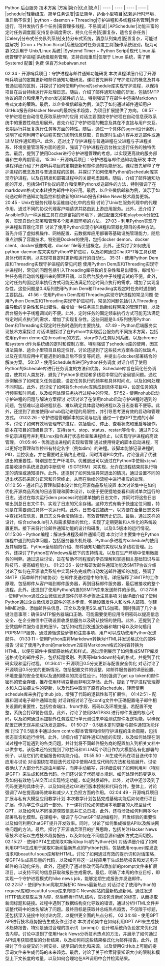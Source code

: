 Python 后台服务 技术方案
|方案|简介|优点|缺点|
| ---- | ---- | ---- | ---- |
|schedule|轻量级库，简单任务调度|语法简单，适合小型项目|依赖运行时环境，重启后不恢复|
|python - daemon + Threading|守护进程和多线程任务管理|后台运行，可并发执行多个任务|需管理多线程，不易调试|
|APScheduler|功能丰富的定时任务调度器|支持复杂调度需求，持久化任务|配置复杂，适合复杂任务|
|Celery|分布式任务队列系统|支持分布式系统，消息队列集成|配置复杂，可能过度解决|
|Cron + Python Script|系统级定时任务调度工具|操作系统级别，极为可靠|仅适用于 Unix/Linux 系统|
|Systemd Timer + Python Script|现代 Linux 系统管理守护进程|系统级服务管理，支持自动重启|仅限于 Linux 系统，需了解 Systemd 配置|
免费 保百万:kebaiwan.net 


02:34 - 开源哨兵项目：守护进程与邮件通知功能研发
本次课程详细介绍了开源哨兵项目的定期更新和邮件通知功能研发。课程首先解释了守护进程的概念及其与普通进程的区别，并探讨了如何使用Python的schedule库实现守护进程，以保持项目在后台持续运行并处理日志。随后，介绍了邮件通知功能的研发，包括SMTP协议的简介和使用Python发送邮件的方法，特别强调了在邮件中渲染Markdown格式文本的策略。最后，以企业微信邮箱为例，演示了如何通过邮件通知用户GitHub报告和Hacker News的最新技术趋势，为项目扩展提供了方向。
08:57 - 守护进程在自动信息获取系统中的应用
对话主要围绕守护进程在自动信息获取系统中的重要性和应用展开。首先介绍了守护进程的概念及其在不直接与用户交互、长期运行并反复执行任务等方面的特性。随后，通过一个具体的agent设计案例，说明了如何利用守护进程实现订阅制信息获取，自动定时生成内容并发送邮件或通过IM软件通知用户。此外，还对比了守护进程与普通进程在父进程与子进程关系、环境变量管理等方面的差异，强调了守护进程在后台独立运行任务的独特优势。最后，提到了使用Docker进行守护进程管理的考虑，以实现更高效的服务部署和生命周期管理。
15:36 - 开源哨兵项目：守护进程与邮件通知功能研发
本次课程详细介绍了开源哨兵项目的定期更新和邮件通知功能研发。课程首先解释了守护进程的概念及其与普通进程的区别，并探讨了如何使用Python的schedule库实现守护进程，以及在研发和部署过程中的关键考虑因素。随后，介绍了邮件通知功能的开发，包括SMTP协议的简介和使用Python发送邮件的方法，特别强调了在markdown格式文本转换为邮件中的应用。最后，以企业微信邮箱为例，演示了如何通过邮件通知功能监控和接收新的GitHub报告和Hike News技术趋势更新。
20:45 - Unix在服务代理与运维自动化中的应用
讨论了Unix在服务代理中的代理作用，通过不同的协议代理客户端请求并路由到上游应用服务。此外，还介绍了Ansible作为一种运维工具在资源富裕的环境下，通过配置文件和playbook分配任务，实现自动化部署和管理多个服务器环境的方法。
27:03 - 利用Python实现守护进程和容器化项目
讨论了使用Python实现守护进程和容器化项目的多种方法。首先介绍了虚拟机操作、网络配置、云数据库应用部署等基础设施管理能力，随后重点讲解了容器技术，特别是Docker的使用，包括docker demon、docker client、docker镜像构建、docker file等关键概念。此外，还探讨了如何使用python-daemon库来实现Python守护进程，以及如何通过ChatGPT等工具获取具体代码实例，以实现项目定时更新和运行的自动化。
35:31 - 使用Python Dem库和Threading实现守护进程的常见问题
使用Python Dem库和Threading实现守护进程时，常见的问题包括引入Threading库导致的复杂性和易出错性，每增加一种任务需启动新线程带来的管理开销，以及后台服务中子线程调试的不便。此外，定时任务的固定频率执行方式可能无法满足特定时间点执行的需求，增加了实现复杂性。这些问题是0.4系列使用Python Dem和Threading实现定时任务时遇到的主要挑战。
41:56 - 使用Python Dem库和Threading实现守护进程的常见问题
使用Python Dem库和Threading实现守护进程时，常见的问题包括引入Threading库导致的复杂性和易出错性，每增加一种任务需启动新线程带来的管理开销，以及后台服务中子线程调试的不便。此外，定时任务的固定频率执行方式可能无法满足特定时间点执行的需求，增加了实现复杂性。这些问题是0.4系列使用Python Dem和Threading实现定时任务时遇到的主要挑战。
47:49 - Python后端服务实现技术方案探讨
对话详细探讨了在Python中实现后台服务的不同技术方案，包括使用python demon加threading的方式、story作为任务队列系统、以及chrome和system d作为系统级的定时和控制方案。特别强调了schedule库的使用，因其语法简单、适合小型项目且稳定性好。讨论还提到了这些技术方案各自的优缺点，以及在实际应用中可能遇到的重启后不恢复等问题，并提出与docker部署结合的解决方案。
50:37 - 使用Schedule库进行Python任务调度
对话介绍了使用Python的Schedule库进行任务调度的方法和优势。Schedule库旨在简化任务调度，使其对人类友好，避免了Python多进程和多线程中常见的全局锁问题。通过示例展示了如何定义任务函数，设定任务执行的频率和具体时间点，以及如何处理不同时区。此外，还讨论了如何将Schedule库集成到具体项目中，设定任务的执行频率和时间点，以及如何处理任务执行过程中的异常。
57:52 - 使用nohub启动守护进程的问题与解决方案探讨
对话讨论了在使用nohub启动守护进程时遇到的问题，包括难以追踪进程状态、难以确定具体启动的进程以及日志查看不便等。此外，还提到了直接使用nohub启动进程的局限性，并引导思考更有效的启动和管理方式。
01:02:26 - 守护进程管理脚本的实现与应用
通过一个由GPT生成的小脚本，讨论了如何有效地管理守护进程，包括启动、停止、查看状态和重启等操作。脚本在项目的顶级目录下，支持start、stop、status、restart等命令，通过PID文件记录进程号并利用Linux指令进行状态检查和进程终止，以实现守护进程的高效管理。
01:05:46 - 优雅退出进程的实现和管理
通过使用特定的脚本启动进程，可以更好地管理和监控带有特定名字（例如dim）的进程。该脚本能够记录进程的PID，监控状态，并在需要时正确终止进程，同时清理PID文件。讨论强调了优雅退出的重要性，特别是在生产环境中。优雅退出可以通过在Python中使用`signal`库接收操作系统发送的中断信号（SIGTERM）来实现，允许在进程结束前执行特定的清理或通知操作。此外，还提到了如何处理异常退出的情况，通过设置不同的退出状态码来区分正常和异常终止，从而在后续的流程中进行相应的处理。
01:10:56 - 通过日志管理和脚本设计优化开源商品系统设置
本次讨论集中在如何优化开源商品系统的日志管理和脚本设计，以便于更便捷地查看和调试单次运行的日志。通过在每次运行dem process时创建单独的日志文件，并同时将这些日志输出到总日志文件中，实现了日志的冗余存储。这种方式有助于快速定位问题，特别是在需要调试具体一次运行时。此外，日志格式被统一，以方便在全量日志文件中查找对应信息，且日志文件会滚动输出，有效管理历史记录。最后，通过这样的设计，结合schedule引入和需求脚本的优化，实现了定期更新和人性化的系统设置更新。接下来将讨论邮件通知功能的设计和研发，以及0.5版本的运行情况。
01:15:06 - Python编程：解决多进程及邮件通知问题
本次讨论主要集中在Python编程中遇到的具体问题，包括服务器关机处理、Python多进程库schedule的使用及其局限性、Python全局锁的介绍、邮件通知功能的实现以及多线程管理。此外，还探讨了Python在Windows系统下的支持情况，以及在生产环境中使用微服务的利弊。通过这些讨论，旨在帮助不同程度的学员理解和掌握相关基础知识与进阶技巧，提高编程能力。
01:23:26 - 设计和研发邮件通知功能及SMTP协议介绍
讨论了如何在开源哨兵系统中实现任务完成后自动发送邮件通知的功能，强调了SMTP（简单邮件传输协议）在邮件发送过程中的作用。详细解释了SMTP的工作原理，包括邮件从客户端到邮件服务器，再到目标邮件服务器，最后被接收的整个流程。此外，还提到了使用Python内置的SMTP库来发送邮件的示例。
01:27:58 - 使用Python通过企业微信发送邮件的基本步骤及注意事项
对话详细介绍了使用Python通过企业微信发送邮件的基本步骤，包括设置发件人和收件人邮箱、创建MIME对象、添加邮件头信息、正文以及使用SSL或TLS加密。同时强调了几个关键注意事项：确保SMTP服务器端口正确、可能需要使用应用专用密码以提高信息安全、在企业微信中正确设置收发信服务以及确认按钮的使用。此外，还提到了企业微信邮件服务设置的细节，包括如何找到发送服务器和端口号以及如何启用POPSMTP服务。通过遵循这些步骤和注意事项，用户可以成功使用Python发送邮件。
01:33:11 - 使用Python库将Markdown转换为HTML并发送格式化的邮件报告
讨论了使用Python的markdown2库将Markdown格式的内容转换为HTML，以便在邮件中保留原始格式和样式。通过示例展示了如何集成SMTP库发送格式化的邮件报告，包括标题级别、列表等Markdown特有的格式，并提到了代码实现和运行过程。
01:36:41 - 开源项目0.5分支更新与配置安全优化
对话讨论了开源项目0.5分支的更新情况，包括配置文件的调整，如邮件服务器的详细设置、环境变量的安全使用以及通知模块的灵活性设计。特别强调了get up token和邮件密码的安全存储，推荐使用环境变量而非明文存储。此外，提到了守护进程管理脚本和入口拍摄文件的更新，以及代码中取消了原有的schedule，转而使用schedule库来执行github job，增强了代码的逻辑性和可扩展性。
01:42:51 - 配置和测试电子邮件通知功能
对话详细讨论了在config文件中正确配置电子邮件相关设置的重要性，包括检查端口、from字段、密码以及环境变量。若配置不完整，系统会打印警告信息。此外，讨论了使用SMTPSSL进行邮件发送的核心代码，以及如何通过添加额外任务或进行单元测试来单独测试邮件发送功能，以确保配置正确无误并能成功发送邮件。
01:50:27 - 0.5版本定时更新与邮件通知功能详解
讨论了0.5版本中通过dem control脚本管理和控制守护进程的生命周期，包括状态查询和运行控制。此外，详细介绍了邮件通知功能的实现，以及如何处理在测试过程中可能遇到的各类问题，并计划将不同邮件服务商的配置加入到相关文档中以供参考。该版本还特别提到了欧拉玛和VLLM两个项目作为大模型私有化部署的例子，以及它们的进展报告和功能介绍。
01:55:50 - AI生成代码在项目迭代中的应用与讨论
对话围绕在项目迭代过程中使用AI生成代码的方法和经验展开。讨论者确认了大部分代码是由AI编写，而非手动编写，并详细说明了如何利用AI（特别是GPT）来生成和修改代码。他们还讨论了代码版本规划、如何处理代码变更以及如何有效地与AI交互以实现特定功能，如定时发邮件。此外，对话中还涉及到了代码变更的具体例子，以及如何通过Git进行版本控制和代码合并。整体上，讨论强调了AI在提高编码效率和减少人工负担方面的作用。
02:04:49 - 开源哨兵项目扩展与私有大模型应用教学计划
本次教学计划包括完成基础功能后如何进行项目扩展，作为学生作业的一部分。下一课将讨论如何使用本地部署的大模型替代GPT，以及如何从不同渠道获取信息并汇总日报。此外，还将涉及如何利用多Ker部署私有化模型。在课程中，强调了与ChatGPT结对编程时，开发经验的重要性以及如何利用ChatGPT提升开发效率。同时，讨论了如何集成微信API以及解决网络问题的方法。最后，探讨了开源哨兵项目的扩展思路，包括关注Hacker News等技术论坛以生成技术趋势报告，以及如何在不同信息源和通知方式之间切换。
02:15:27 - 使用GPT4生成爬取IC新闻top list的Python代码
对话详细介绍了如何利用GPT4生成用于爬取IC新闻最新热点的Python代码，包括使用request库发送请求和beautiful soup库解析HTML。讨论了如何通过有效的提示词和对话策略，使GPT4生成高质量的代码，以及如何将这一过程应用于生成趋势报告和发送电子邮件的自动化任务。此外，还提到了通过修改代码和添加新的prompt文件来扩展项目，以支持不同的信息获取和报告生成需求。最后，明确了本周的作业目标，即实现一个守护进程模式的hike news job，能够定期生成报告并发送邮件。
02:22:57 - 使用Python爬取并解析IC News最新热点
对话讨论了使用Python的request库和beautiful soup库来爬取IC News网站的最新热点新闻。通过发送HTTP请求获取主页内容，然后解析HTML结构，查找包含新闻的标签，从而提取新闻标题和链接。过程中遇到了数据结构变化导致的错误，通过分析HTML文件并调整代码中的类名解决了问题。最终目标是获取并总结热点趋势，不仅限于标题，还包括深入链接中的讨论内容，以提供更全面的热点分析。
02:34:48 - 使用GPT API进行技术趋势报告生成及作业讨论
本次讨论集中在如何利用GPT API来生成技术趋势报告，特别是通过合理的提示词（prompt）设计和系统角色设定来优化报告内容。讨论中提到了使用Hack News分析技术热点的方法，并展示了如何通过API调用获取模型的分析结果，以及如何将这些结果格式化为邮件报告。此外，还探讨了作业提交的时间安排、提示词的优化和来源，以及使用GitHub上可能的提示词文件来生成代码的未来趋势。最后，讨论了关于检索背景知识大小的限制和模型上下文长度的考量，以及如何合理地在API调用中合并检索结果。
